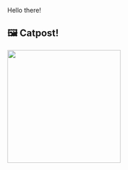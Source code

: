 Hello there!



## 🖼️ Catpost!

<sub>
    <img src="https://cdn2.thecatapi.com/images/aav.jpg" height="256">
</sub>

